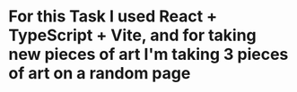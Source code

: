 # For this Task I used React + TypeScript + Vite, and for taking new pieces of art I'm taking 3 pieces of art on a random page
